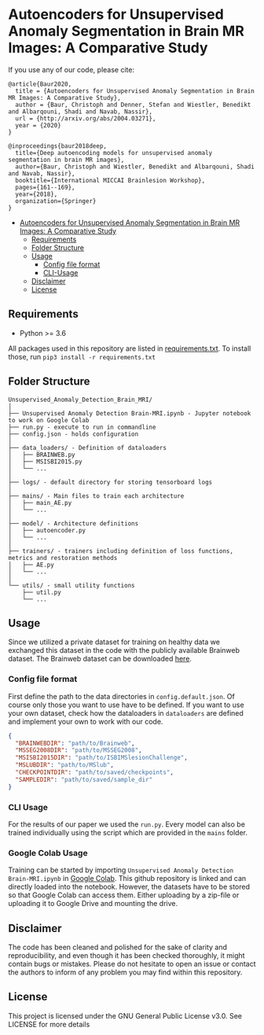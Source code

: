 # Autoencoders for Unsupervised Anomaly Segmentation in Brain MR Images: A Comparative Study

If you use any of our code, please cite:
```
@article{Baur2020,
  title = {Autoencoders for Unsupervised Anomaly Segmentation in Brain MR Images: A Comparative Study},
  author = {Baur, Christoph and Denner, Stefan and Wiestler, Benedikt and Albarqouni, Shadi and Navab, Nassir},
  url = {http://arxiv.org/abs/2004.03271},
  year = {2020}
}

```
```
@inproceedings{baur2018deep,
  title={Deep autoencoding models for unsupervised anomaly segmentation in brain MR images},
  author={Baur, Christoph and Wiestler, Benedikt and Albarqouni, Shadi and Navab, Nassir},
  booktitle={International MICCAI Brainlesion Workshop},
  pages={161--169},
  year={2018},
  organization={Springer}
}
```
* [Autoencoders for Unsupervised Anomaly Segmentation in Brain MR Images: A Comparative Study](#autoencoders-for-unsupervised-anomaly-segmentation-in-brain-mr-images-a-comparative-study)
  * [Requirements](#requirements)
  * [Folder Structure](#folder-structure)
  * [Usage](#usage)
      * [Config file format](#config-file-format)
      * [CLI-Usage](#cli-usage)
  * [Disclaimer](#disclaimer)
  * [License](#license)
    

<!-- /code_chunk_output -->

## Requirements
* Python >= 3.6

All packages used in this repository are listed in [requirements.txt](https://github.com/StefanDenn3r/Unsupervised_Anomaly_Detection_Brain_MRI/blob/master/requirements.txt).
To install those, run `pip3 install -r requirements.txt`


## Folder Structure
  ```
  Unsupervised_Anomaly_Detection_Brain_MRI/
  │
  ├── Unsupervised Anomaly Detection Brain-MRI.ipynb - Jupyter notebook to work on Google Colab
  ├── run.py - execute to run in commandline
  ├── config.json - holds configuration
  │
  ├── data_loaders/ - Definition of dataloaders
  │   ├── BRAINWEB.py
  │   ├── MSISBI2015.py
  │   └── ...
  │
  ├── logs/ - default directory for storing tensorboard logs
  │
  ├── mains/ - Main files to train each architecture
  │   ├── main_AE.py
  │   └── ...
  │
  ├── model/ - Architecture definitions
  │   ├── autoencoder.py
  │   └── ...
  │
  ├── trainers/ - trainers including definition of loss functions, metrics and restoration methods
  │   ├── AE.py
  │   └── ...
  │  
  └── utils/ - small utility functions
      ├── util.py
      └── ...
  ```

## Usage

Since we utilized a private dataset for training on healthy data we exchanged this dataset in the code with the publicly available Brainweb dataset. 
The Brainweb dataset can be downloaded [here](https://brainweb.bic.mni.mcgill.ca/).

### Config file format
First define the path to the data directories in `config.default.json`.
Of course only those you want to use have to be defined. 
If you want to use your own dataset, check how the dataloaders in `dataloaders` 
are defined and implement your own to work with our code.
```json
{
  "BRAINWEBDIR": "path/to/Brainweb",
  "MSSEG2008DIR": "path/to/MSSEG2008",
  "MSISBI2015DIR": "path/to/ISBIMSlesionChallenge",
  "MSLUBDIR": "path/to/MSlub",
  "CHECKPOINTDIR": "path/to/saved/checkpoints",
  "SAMPLEDIR": "path/to/saved/sample_dir"
}
```

### CLI Usage
For the results of our paper we used the `run.py`. 
Every model can also be trained individually using the script which are provided in the `mains` folder.


### Google Colab Usage
Training can be started by importing `Unsupervised Anomaly Detection Brain-MRI.ipynb` in [Google Colab](http://colab.research.google.com).
This github repository is linked and can directly loaded into the notebook. However, the datasets have to be stored so that Google Colab can access them. 
Either uploading by a zip-file or uploading it to Google Drive and mounting the drive.

## Disclaimer
The code has been cleaned and polished for the sake of clarity and reproducibility, and even though it has been checked thoroughly, it might contain bugs or mistakes. Please do not hesitate to open an issue or contact the authors to inform of any problem you may find within this repository.

## License
This project is licensed under the GNU General Public License v3.0. See LICENSE for more details
